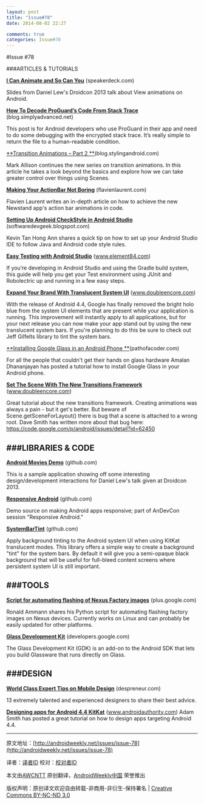 ```yaml
---
layout: post
title: "Issue#78"
date: 2014-08-02 22:27

comments: true
categories: Issue#78
---
```


#Issue #78

###ARTICLES & TUTORIALS
 
[**I Can Animate and So Can You**](https://speakerdeck.com/dlew/i-can-animate-and-so-can-you) (speakerdeck.com) 

Slides from Daniel Lew's Droidcon 2013 talk about View animations on Android.

[**How To Decode ProGuard’s Code From Stack Trace**](http://blog.simplyadvanced.net/android-how-to-decode-proguards-obfuscated-code-from-stack-trace/) (blog.simplyadvanced.net) 

This post is for Android developers who use ProGuard in their app and need to do some debugging with the encrypted stack trace. It’s really simple to return the file to a human-readable condition.

[**Transition Animations – Part 2 **](http://blog.stylingandroid.com/archives/2162)(blog.stylingandroid.com) 

Mark Allison continues the new series on transition animations. In this article he takes a look beyond the basics and explore how we can take greater control over things using Scenes.

[**Making Your ActionBar Not Boring**](http://flavienlaurent.com/blog/2013/11/20/making-your-action-bar-not-boring/) (flavienlaurent.com)

Flavien Laurent writes an in-depth article on how to achieve the new Newstand app's action bar animations in code.

[**Setting Up Android CheckStyle in Android Studio**](http://softwaredevgeek.blogspot.com/2013/11/setting-up-android-checkstyle-in.html) (softwaredevgeek.blogspot.com) 

Kevin Tan Hong Ann shares a quick tip on how to set up your Android Studio IDE to follow Java and Android code style rules.

[**Easy Testing with Android Studio**](http://www.element84.com/easy-testing-with-android-studio.html) (www.element84.com) 

If you’re developing in Android Studio and using the Gradle build system, this guide will help you get your Test environment using JUnit and Robolectric up and running in a few easy steps.

[**Expand Your Brand With Translucent System UI**](http://www.doubleencore.com/2013/11/expand-your-brand-with-translucent-system-ui/) (www.doubleencore.com) 

With the release of Android 4.4, Google has finally removed the bright holo blue from the system UI elements that are present while your application is running. This improvement will instantly apply to all applications, but for your next release you can now make your app stand out by using the new translucent system bars. If you're planning to do this be sure to check out Jeff Gilfelts library to tint the system bars.

[**Installing Google Glass in an Android Phone **](http://pathofacoder.com/2013/07/19/installing-google-glass-in-an-android-phone/)(pathofacoder.com) 

For all the people that couldn't get their hands on glass hardware Amalan Dhananjayan has posted a tutorial how to install Google Glass in your Android phone.

[**Set The Scene With The New Transitions Framework**](http://www.doubleencore.com/2013/11/new-transitions-framework/) (www.doubleencore.com) 

Great tutorial about the new transitions framework. Creating animations was always a pain - but it get's better. But beware of Scene.getSceneForLayout() there is bug that a scene is attached to a wrong root. Dave Smith has written more about that bug here: https://code.google.com/p/android/issues/detail?id=62450

###LIBRARIES & CODE
---

[**Android Movies Demo**](https://github.com/dlew/android-movies-demo) (github.com) 

This is a sample application showing off some interesting design/development interactions for Daniel Lew's talk given at Droidcon 2013.

[**Responsive Android**](https://github.com/eveliotc/responsive-android) (github.com) 

Demo source on making Android apps responsive; part of AnDevCon session "Responsive Android."

[**SystemBarTint**](https://github.com/jgilfelt/SystemBarTint) (github.com) 

Apply background tinting to the Android system UI when using KitKat translucent modes. This library offers a simple way to create a background "tint" for the system bars. By default it will give you a semi-opaque black background that will be useful for full-bleed content screens where persistent system UI is still important.

###TOOLS
---

[**Script for automating flashing of Nexus Factory images**](https://plus.google.com/+RonaldAmmann/posts/A7Lfxppy1aG) (plus.google.com) 

Ronald Ammann shares his Python script for automating flashing factory images on Nexus devices. Currently works on Linux and can probably be easily updated for other platforms.

[**Glass Development Kit**](https://developers.google.com/glass/develop/gdk/index) (developers.google.com)

The Glass Development Kit (GDK) is an add-on to the Android SDK that lets you build Glassware that runs directly on Glass.

###DESIGN
---

[**World Class Expert Tips on Mobile Design**](http://despreneur.com/world-class-expert-tips-for-mobile-design/) (despreneur.com)

13 extremely talented and experienced designers to share their best advice.

[**Designing apps for Android 4.4 KitKat**](http://www.androidauthority.com/designing-apps-android-4-4-kitkat-315382/) (www.androidauthority.com) 
Adam Smith has posted a great tutorial on how to design apps targeting Android 4.4.

---


原文地址：[http://androidweekly.net/issues/issue-78](http://androidweekly.net/issues/issue-78)

译者：[译者ID](https://github.com/译者ID) 校对：[校对者ID](https://github.com/校对者ID)

本文由[AWCNTT](https://github.com/AWCNTT) 原创翻译，[AndroidWeekly中国](http://www.androidweekly.cn/) 荣誉推出

版权声明：原创译文欢迎自由转载-非商用-非衍生-保持署名 | [Creative Commons BY-NC-ND 3.0](http://creativecommons.org/licenses/by-nc-nd/3.0/deed.zh)